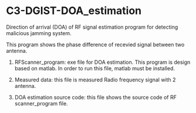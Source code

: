 # C3-DGIST-DOA_estimation
Direction of arrival (DOA) of RF signal estimation program for detecting malicious jamming system.

This program shows the phase difference of recevied signal between two antenna.

1) RFScanner_program: exe file for DOA estimation. This program is design based on matlab. In order to run this file, matlab must be installed.

2) Measured data: this file is measured Radio frequency signal with 2 antenna. 

3) DOA estimation source code: this file shows the source code of RF scanner_program file.
